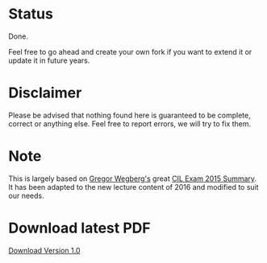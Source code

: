 # Status
Done.

Feel free to go ahead and create your own fork if you want to extend it or update it in future years.

# Disclaimer
Please be advised that nothing found here is guaranteed to be complete, correct or anything else. Feel free to report errors, we will try to fix them.

# Note
This is largely based on [Gregor Wegberg's](https://github.com/groggi) great [CIL Exam 2015 Summary](https://github.com/groggi/eth-cil-exam-summary).
It has been adapted to the new lecture content of 2016 and modified to suit our needs.

# Download latest PDF
[Download Version 1.0](https://github.com/mohlerm/eth-cil-exam-summary/releases/download/v1.0/eth-cil-exam-summary-2016-1.0.pdf)
